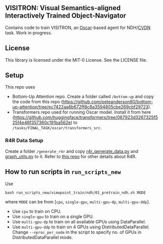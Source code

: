 ## VISITRON: Visual Semantics-aligned Interactively Trained Object-Navigator

Contains code to train VISITRON, an [Oscar](https://github.com/microsoft/Oscar)-based agent
for NDH/[CVDN](https://github.com/mmurray/cvdn) task.
Work in progress.

## License

This library is licensed under the MIT-0 License. See the LICENSE file.


## Setup

This repo uses
- Bottom-Up Attention repo. Create a folder called `/bottom-up` and copy the code from this repo (https://github.com/peteanderson80/bottom-up-attention/tree/ec7422aa6b672ff8c8a3594805cbe269cbf29723).
- Transformers repo used for running Oscar model. Install it from here (https://github.com/huggingface/transformers/tree/067923d3267325f525f4e46f357360c191ba562e) to `/tasks/FINAL_TASK/oscar/transformers_src`.

### R4R Data Setup

Create a folder `/generate_r4r` and copy [r4r_generate_data.py](https://github.com/google-research/google-research/blob/master/r4r/r4r_generate_data.py) and [graph_utils.py](https://github.com/google-research/google-research/blob/master/r4r/graph_utils.py) to it. Refer to [this repo](https://github.com/google-research/google-research/tree/master/r4r) for other details about R4R.


## How to run scripts in `run_scripts_new`

Use
```
bash run_scripts_new/viewpoint_train/ndh/01_pretrain_ndh.sh MODE
```
where `MODE` can be from [`cpu`, `single-gpu`, `multi-gpu-dp`, `multi-gpu-ddp`].
- Use `cpu` to train on CPU.
- Use `single-gpu` to train on a single GPU.
- Use `multi-gpu-dp` to train on all available GPUs using DataParallel.
- Use `multi-gpu-ddp` to train on 4 GPUs using DistributedDataParallel. Change `--nproc_per_node` in the script to specify no. of GPUs in DistributedDataParallel mode.
